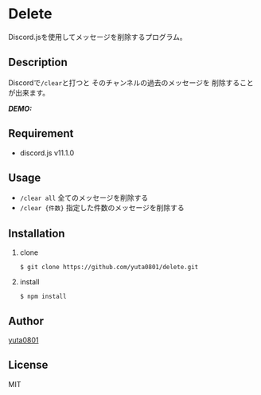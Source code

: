 # Delete

Discord.jsを使用してメッセージを削除するプログラム。

## Description

Discordで`/clear`と打つと
そのチャンネルの過去のメッセージを
削除することが出来ます。

***DEMO:***


## Requirement

- discord.js v11.1.0

## Usage

- `/clear all` 全てのメッセージを削除する
- `/clear {件数}` 指定した件数のメッセージを削除する

## Installation

1. clone
	```
	$ git clone https://github.com/yuta0801/delete.git
	```

1. install
	```
	$ npm install
	```

## Author

[yuta0801](https://github.com/yuta0801)

## License

MIT
